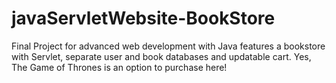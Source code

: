 # javaServletWebsite-BookStore
Final Project for advanced web development with Java features a bookstore with Servlet, separate user and book databases and updatable cart. Yes, The Game of Thrones is an option to purchase here!
